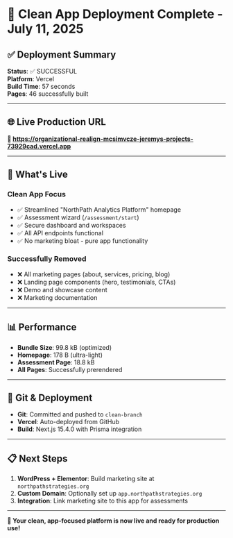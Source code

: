 # 🚀 Clean App Deployment Complete - July 11, 2025

## ✅ Deployment Summary

**Status**: ✅ SUCCESSFUL  
**Platform**: Vercel  
**Build Time**: 57 seconds  
**Pages**: 46 successfully built  

---

## 🌐 Live Production URL

**🔗 https://organizational-realign-mcsimvcze-jeremys-projects-73929cad.vercel.app**

---

## 🎯 What's Live

### **Clean App Focus**
- ✅ Streamlined "NorthPath Analytics Platform" homepage
- ✅ Assessment wizard (`/assessment/start`)
- ✅ Secure dashboard and workspaces
- ✅ All API endpoints functional
- ✅ No marketing bloat - pure app functionality

### **Successfully Removed**
- ❌ All marketing pages (about, services, pricing, blog)
- ❌ Landing page components (hero, testimonials, CTAs)
- ❌ Demo and showcase content
- ❌ Marketing documentation

---

## 📊 Performance

- **Bundle Size**: 99.8 kB (optimized)
- **Homepage**: 178 B (ultra-light)
- **Assessment Page**: 18.8 kB
- **All Pages**: Successfully prerendered

---

## 🔄 Git & Deployment

- **Git**: Committed and pushed to `clean-branch`
- **Vercel**: Auto-deployed from GitHub
- **Build**: Next.js 15.4.0 with Prisma integration

---

## 📋 Next Steps

1. **WordPress + Elementor**: Build marketing site at `northpathstrategies.org`
2. **Custom Domain**: Optionally set up `app.northpathstrategies.org`
3. **Integration**: Link marketing site to this app for assessments

---

**🎉 Your clean, app-focused platform is now live and ready for production use!**
